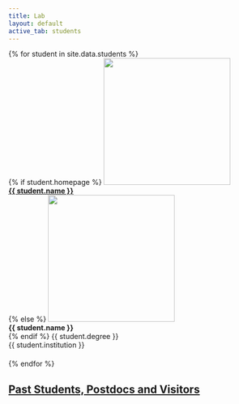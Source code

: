 ```yaml
---
title: Lab
layout: default
active_tab: students
---
```




<div class="container-fluid">
  <div class="row">
  {% for student in site.data.students %}
      <div class="col-lg-4 col-md-6 col-xs-12" style="margin-bottom: 20px">
        {% if student.homepage %}
        <a href="{{ student.homepage }}"><img src="/assets/img/students/{{student.pic}}"  class="img-circle" style="height: 100%; width: 100%; max-height: 250px; max-width: 250px"/></a><br />
         <b><a href="{{ student.homepage }}">{{ student.name }}</a></b><br />
        {% else %}
	<img src="/assets/img/students/{{student.pic}}"  class="img-circle" style="height: 100%; width: 100%; max-height: 250px; max-width: 250px"/><br />
         <b>{{ student.name }}</b><br />
        {% endif %}
        {{ student.degree }}<br />
        {{ student.institution }}<br /> 
      </div>
  {% endfor %}
  </div>
</div>

## [Past Students, Postdocs and Visitors](/students_past)